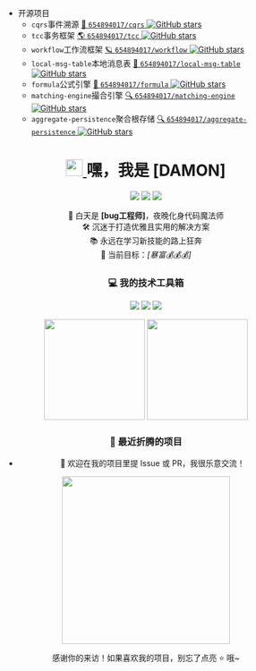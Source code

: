- 开源项目
    - `cqrs`事件溯源 [📌 `654894017/cqrs` ![GitHub stars](https://img.shields.io/github/stars/654894017/cqrs.svg?style=flat-square&color=3b8686)](https://github.com/654894017/cqrs)
    - `tcc`事务框架 [🌎 `654894017/tcc` ![GitHub stars](https://img.shields.io/github/stars/654894017/tcc.svg?style=flat-square&color=3b8686)](https://github.com/654894017/tcc)
    - `workflow`工作流框架 [🪐 `654894017/workflow` ![GitHub stars](https://img.shields.io/github/stars/654894017/workflow.svg?style=flat-square&color=3b8686)](https://github.com/654894017/workflow)
    - `local-msg-table`本地消息表 [🐌 `654894017/local-msg-table` ![GitHub stars](https://img.shields.io/github/stars/654894017/local-msg-table.svg?style=flat-square&color=3b8686)](https://github.com/654894017/local-msg-table)
    - `formula`公式引擎 [🧲 `654894017/formula` ![GitHub stars](https://img.shields.io/github/stars/654894017/formula.svg?style=flat-square&color=3b8686)](https://github.com/654894017/formula)
    - `matching-engine`撮合引擎 [🔍 `654894017/matching-engine` ![GitHub stars](https://img.shields.io/github/stars/654894017/matching-engine.svg?style=flat-square&color=3b8686)](https://github.com/654894017/matching-engine)
    - `aggregate-persistence`聚合根存储 [🔍 `654894017/aggregate-persistence` ![GitHub stars](https://img.shields.io/github/stars/654894017/aggregate-persistence.svg?style=flat-square&color=3b8686)](https://github.com/654894017/aggregate-persistence)


<!-- 个人标签 -->
<!-- 动态标题 -->
<h1 align="center">
  <a href="https://github.com/你的用户名">
    <img src="https://media.giphy.com/media/hvRJCLFzcasrR4ia7z/giphy.gif" width="30">
  </a>
  嘿，我是 [DAMON]
</h1>
<p align="center">
  <a href="https://你的网站"><img src="https://img.shields.io/badge/网站-探索我的宇宙-blueviolet?style=flat-square"></a>
  <a href="mailto:654894017@qq.com"><img src="https://img.shields.io/badge/邮箱-发送消息-critical?style=flat-square"></a>
  <a href="你的社交媒体"><img src="https://img.shields.io/badge/社交-来交个朋友-9cf?style=flat-square"></a>
</p>

<!-- 个人介绍 -->
<p align="center">
  🌌 白天是 <strong>[bug工程师]</strong>，夜晚化身代码魔法师<br>
  🛠️ 沉迷于打造优雅且实用的解决方案<br>
  📚 永远在学习新技能的路上狂奔<br>
  🎯 当前目标：<em>[暴富💰💰💰]</em>
</p>

<!-- 技术栈展示 -->
<h3 align="center">💻 我的技术工具箱</h3>
<p align="center">
  <img src="https://img.shields.io/badge/语言-Java-3776AB?style=for-the-badge&logo=java&logoColor=white">
  <img src="https://img.shields.io/badge/前端-JavaScript-F7DF1E?style=for-the-badge&logo=javascript&logoColor=black">
  <img src="https://img.shields.io/badge/数据库-Mysql-336791?style=for-the-badge&logo=mysql&logoColor=white">
  <!-- 根据你的技能替换 -->
</p>

<!-- 项目统计 -->
<div align="center">
  <img height="180em" src="https://github-readme-stats.vercel.app/api?username=654894017&show_icons=true&theme=radical&include_all_commits=true&count_private=true"/>
  <img height="180em" src="https://github-readme-stats.vercel.app/api/top-langs/?username=654894017&layout=compact&langs_count=8&theme=radical"/>
</div>

<!-- 最近动态 -->
<h3 align="center">📝 最近折腾的项目</h3>
<ul align="center">
  <li>💬 欢迎在我的项目里提 Issue 或 PR，我很乐意交流！</li>
</ul>

<!-- 互动元素 -->
<div align="center">
  <img src="https://media.giphy.com/media/13HgwGsXF0aiGY/giphy.gif" width="300">
  <p>感谢你的来访！如果喜欢我的项目，别忘了点亮 ⭐ 哦~</p>
</div>

